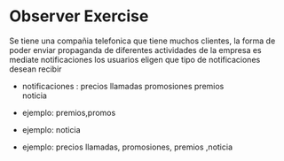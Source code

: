 # Observer Exercise
Se tiene una compañia telefonica que tiene muchos clientes, la forma de poder enviar
propaganda de diferentes actividades de la empresa es mediate notificaciones
los usuarios eligen que tipo de notificaciones desean recibir

- notificaciones :
  precios llamadas
  promosiones
  premios       
  noticia

- ejemplo: premios,promos
- ejemplo: noticia
- ejemplo:  precios llamadas, promosiones,   premios   ,noticia